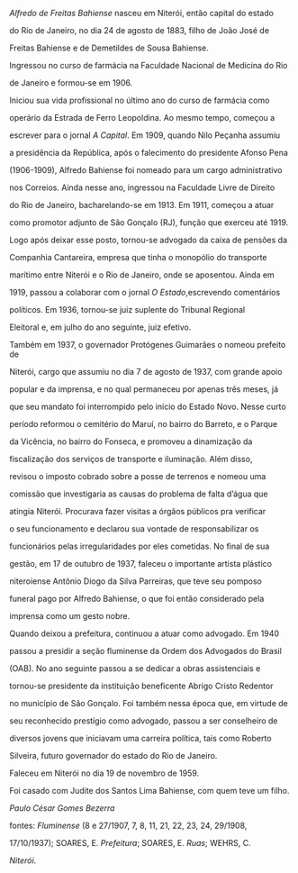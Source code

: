 

*Alfredo de Freitas Bahiense* nasceu em Niterói, então capital do estado

do Rio de Janeiro, no dia 24 de agosto de 1883, filho de João José de

Freitas Bahiense e de Demetildes de Sousa Bahiense.



Ingressou no curso de farmácia na Faculdade Nacional de Medicina do Rio

de Janeiro e formou-se em 1906.



Iniciou sua vida profissional no último ano do curso de farmácia como

operário da Estrada de Ferro Leopoldina. Ao mesmo tempo, começou a

escrever para o jornal *A Capital*. Em 1909, quando Nilo Peçanha assumiu

a presidência da República, após o falecimento do presidente Afonso Pena

(1906-1909), Alfredo Bahiense foi nomeado para um cargo administrativo

nos Correios. Ainda nesse ano, ingressou na Faculdade Livre de Direito

do Rio de Janeiro, bacharelando-se em 1913. Em 1911, começou a atuar

como promotor adjunto de São Gonçalo (RJ), função que exerceu até 1919.

Logo após deixar esse posto, tornou-se advogado da caixa de pensões da

Companhia Cantareira, empresa que tinha o monopólio do transporte

marítimo entre Niterói e o Rio de Janeiro, onde se aposentou. Ainda em

1919, passou a colaborar com o jornal *O Estado*,escrevendo comentários

políticos. Em 1936, tornou-se juiz suplente do Tribunal Regional

Eleitoral e, em julho do ano seguinte, juiz efetivo.



Também em 1937, o governador Protógenes Guimarães o nomeou prefeito de

Niterói, cargo que assumiu no dia 7 de agosto de 1937, com grande apoio

popular e da imprensa, e no qual permaneceu por apenas três meses, já

que seu mandato foi interrompido pelo início do Estado Novo. Nesse curto

período reformou o cemitério do Maruí, no bairro do Barreto, e o Parque

da Vicência, no bairro do Fonseca, e promoveu a dinamização da

fiscalização dos serviços de transporte e iluminação. Além disso,

revisou o imposto cobrado sobre a posse de terrenos e nomeou uma

comissão que investigaria as causas do problema de falta d’água que

atingia Niterói. Procurava fazer visitas a órgãos públicos pra verificar

o seu funcionamento e declarou sua vontade de responsabilizar os

funcionários pelas irregularidades por eles cometidas. No final de sua

gestão, em 17 de outubro de 1937, faleceu o importante artista plástico

niteroiense Antônio Diogo da Silva Parreiras, que teve seu pomposo

funeral pago por Alfredo Bahiense, o que foi então considerado pela

imprensa como um gesto nobre.



Quando deixou a prefeitura, continuou a atuar como advogado. Em 1940

passou a presidir a seção fluminense da Ordem dos Advogados do Brasil

(OAB). No ano seguinte passou a se dedicar a obras assistenciais e

tornou-se presidente da instituição beneficente Abrigo Cristo Redentor

no município de São Gonçalo. Foi também nessa época que, em virtude de

seu reconhecido prestígio como advogado, passou a ser conselheiro de

diversos jovens que iniciavam uma carreira política, tais como Roberto

Silveira, futuro governador do estado do Rio de Janeiro.



Faleceu em Niterói no dia 19 de novembro de 1959.



Foi casado com Judite dos Santos Lima Bahiense, com quem teve um filho.



*Paulo César Gomes Bezerra*



fontes: *Fluminense* (8 e 27/1907, 7, 8, 11, 21, 22, 23, 24, 29/1908,

17/10/1937); SOARES, E. *Prefeitura*; SOARES, E. *Ruas*; WEHRS, C.

*Niterói*.

